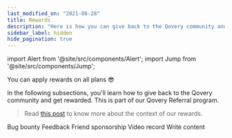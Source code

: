 ```yaml
---
last_modified_on: "2021-06-28"
title: Rewards
description: "Here is how you can give back to the Qovery community and get rewarded"
sidebar_label: hidden
hide_pagination: true
---
```


import Alert from '@site/src/components/Alert';
import Jump from '@site/src/components/Jump';

<Alert type="info">

You can apply rewards on all plans 😎

</Alert>

In the following subsections, you'll learn how to give back to the Qovery community and get rewarded. This is part of our Qovery Referral program.

> Read [this post][urls.qovery_billing_context] to know more about the context of our rewards.

<Jump to="/docs/community/reward/bug-bounty/">Bug bounty</Jump>
<Jump to="/docs/community/reward/feedback/">Feedback</Jump>
<Jump to="/docs/community/reward/friend-sponsorship/">Friend sponsorship</Jump>
<Jump to="/docs/community/reward/video-record/">Video record</Jump>
<Jump to="/docs/community/reward/write-content/">Write content</Jump>


[urls.qovery_billing_context]: https://www.qovery.com/blog/how-qovery-billing-works
